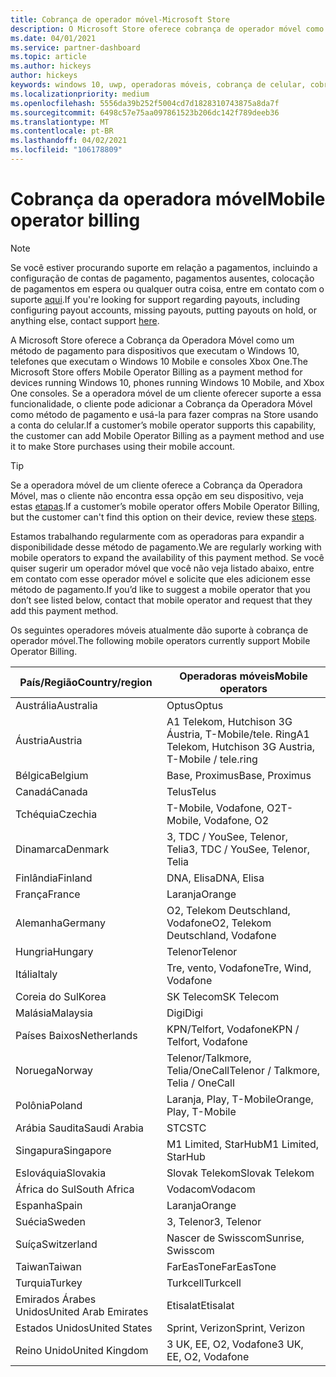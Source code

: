 ```yaml
---
title: Cobrança de operador móvel-Microsoft Store
description: O Microsoft Store oferece cobrança de operador móvel como um método de pagamento para operadores móveis que dão suporte a esse recurso.
ms.date: 04/01/2021
ms.service: partner-dashboard
ms.topic: article
ms.author: hickeys
author: hickeys
keywords: windows 10, uwp, operadoras móveis, cobrança de celular, cobrança da operadora móvel
ms.localizationpriority: medium
ms.openlocfilehash: 5556da39b252f5004cd7d1828310743875a8da7f
ms.sourcegitcommit: 6498c57e75aa097861523b206dc142f789deeb36
ms.translationtype: MT
ms.contentlocale: pt-BR
ms.lasthandoff: 04/02/2021
ms.locfileid: "106178809"
---
```

# <a name="mobile-operator-billing"></a><span data-ttu-id="1219b-104">Cobrança da operadora móvel</span><span class="sxs-lookup"><span data-stu-id="1219b-104">Mobile operator billing</span></span>

> [!NOTE]
> <span data-ttu-id="1219b-105">Se você estiver procurando suporte em relação a pagamentos, incluindo a configuração de contas de pagamento, pagamentos ausentes, colocação de pagamentos em espera ou qualquer outra coisa, entre em contato com o suporte [aqui](https://developer.microsoft.com/windows/support).</span><span class="sxs-lookup"><span data-stu-id="1219b-105">If you're looking for support regarding payouts, including configuring payout accounts, missing payouts, putting payouts on hold, or anything else, contact support [here](https://developer.microsoft.com/windows/support).</span></span>

<span data-ttu-id="1219b-106">A Microsoft Store oferece a Cobrança da Operadora Móvel como um método de pagamento para dispositivos que executam o Windows 10, telefones que executam o Windows 10 Mobile e consoles Xbox One.</span><span class="sxs-lookup"><span data-stu-id="1219b-106">The Microsoft Store offers Mobile Operator Billing as a payment method for devices running Windows 10, phones running Windows 10 Mobile, and Xbox One consoles.</span></span> <span data-ttu-id="1219b-107">Se a operadora móvel de um cliente oferecer suporte a essa funcionalidade, o cliente pode adicionar a Cobrança da Operadora Móvel como método de pagamento e usá-la para fazer compras na Store usando a conta do celular.</span><span class="sxs-lookup"><span data-stu-id="1219b-107">If a customer’s mobile operator supports this capability, the customer can add Mobile Operator Billing as a payment method and use it to make Store purchases using their mobile account.</span></span>

> [!TIP]
>  <span data-ttu-id="1219b-108">Se a operadora móvel de um cliente oferece a Cobrança da Operadora Móvel, mas o cliente não encontra essa opção em seu dispositivo, veja estas [etapas](https://support.microsoft.com/instantanswers/b25d6dd6-fb8b-3710-1e13-4d30eb01b51f).</span><span class="sxs-lookup"><span data-stu-id="1219b-108">If a customer’s mobile operator offers Mobile Operator Billing, but the customer can't find this option on their device, review these [steps](https://support.microsoft.com/instantanswers/b25d6dd6-fb8b-3710-1e13-4d30eb01b51f).</span></span>

<span data-ttu-id="1219b-109">Estamos trabalhando regularmente com as operadoras para expandir a disponibilidade desse método de pagamento.</span><span class="sxs-lookup"><span data-stu-id="1219b-109">We are regularly working with mobile operators to expand the availability of this payment method.</span></span> <span data-ttu-id="1219b-110">Se você quiser sugerir um operador móvel que você não veja listado abaixo, entre em contato com esse operador móvel e solicite que eles adicionem esse método de pagamento.</span><span class="sxs-lookup"><span data-stu-id="1219b-110">If you’d like to suggest a mobile operator that you don’t see listed below, contact that mobile operator and request that they add this payment method.</span></span>

<span data-ttu-id="1219b-111">Os seguintes operadores móveis atualmente dão suporte à cobrança de operador móvel.</span><span class="sxs-lookup"><span data-stu-id="1219b-111">The following mobile operators currently support Mobile Operator Billing.</span></span>

| <span data-ttu-id="1219b-112">País/Região</span><span class="sxs-lookup"><span data-stu-id="1219b-112">Country/region</span></span>       | <span data-ttu-id="1219b-113">Operadoras móveis</span><span class="sxs-lookup"><span data-stu-id="1219b-113">Mobile operators</span></span>                                        |
|----------------------|---------------------------------------------------------|
| <span data-ttu-id="1219b-114">Austrália</span><span class="sxs-lookup"><span data-stu-id="1219b-114">Australia</span></span>            | <span data-ttu-id="1219b-115">Optus</span><span class="sxs-lookup"><span data-stu-id="1219b-115">Optus</span></span>                                                   |
| <span data-ttu-id="1219b-116">Áustria</span><span class="sxs-lookup"><span data-stu-id="1219b-116">Austria</span></span>              | <span data-ttu-id="1219b-117">A1 Telekom, Hutchison 3G Áustria, T-Mobile/tele. Ring</span><span class="sxs-lookup"><span data-stu-id="1219b-117">A1 Telekom, Hutchison 3G Austria, T-Mobile / tele.ring</span></span>  |
| <span data-ttu-id="1219b-118">Bélgica</span><span class="sxs-lookup"><span data-stu-id="1219b-118">Belgium</span></span>              | <span data-ttu-id="1219b-119">Base, Proximus</span><span class="sxs-lookup"><span data-stu-id="1219b-119">Base, Proximus</span></span>                                          |
| <span data-ttu-id="1219b-120">Canadá</span><span class="sxs-lookup"><span data-stu-id="1219b-120">Canada</span></span>               | <span data-ttu-id="1219b-121">Telus</span><span class="sxs-lookup"><span data-stu-id="1219b-121">Telus</span></span>                                                   |
| <span data-ttu-id="1219b-122">Tchéquia</span><span class="sxs-lookup"><span data-stu-id="1219b-122">Czechia</span></span>              | <span data-ttu-id="1219b-123">T-Mobile, Vodafone, O2</span><span class="sxs-lookup"><span data-stu-id="1219b-123">T-Mobile, Vodafone, O2</span></span>                                  |
| <span data-ttu-id="1219b-124">Dinamarca</span><span class="sxs-lookup"><span data-stu-id="1219b-124">Denmark</span></span>              | <span data-ttu-id="1219b-125">3, TDC / YouSee, Telenor, Telia</span><span class="sxs-lookup"><span data-stu-id="1219b-125">3, TDC / YouSee, Telenor, Telia</span></span>                         |
| <span data-ttu-id="1219b-126">Finlândia</span><span class="sxs-lookup"><span data-stu-id="1219b-126">Finland</span></span>              | <span data-ttu-id="1219b-127">DNA, Elisa</span><span class="sxs-lookup"><span data-stu-id="1219b-127">DNA, Elisa</span></span>                                              |
| <span data-ttu-id="1219b-128">França</span><span class="sxs-lookup"><span data-stu-id="1219b-128">France</span></span>               | <span data-ttu-id="1219b-129">Laranja</span><span class="sxs-lookup"><span data-stu-id="1219b-129">Orange</span></span>                                                  |
| <span data-ttu-id="1219b-130">Alemanha</span><span class="sxs-lookup"><span data-stu-id="1219b-130">Germany</span></span>              | <span data-ttu-id="1219b-131">O2, Telekom Deutschland, Vodafone</span><span class="sxs-lookup"><span data-stu-id="1219b-131">O2, Telekom Deutschland, Vodafone</span></span>                       |
| <span data-ttu-id="1219b-132">Hungria</span><span class="sxs-lookup"><span data-stu-id="1219b-132">Hungary</span></span>              | <span data-ttu-id="1219b-133">Telenor</span><span class="sxs-lookup"><span data-stu-id="1219b-133">Telenor</span></span>                                                 |
| <span data-ttu-id="1219b-134">Itália</span><span class="sxs-lookup"><span data-stu-id="1219b-134">Italy</span></span>                | <span data-ttu-id="1219b-135">Tre, vento, Vodafone</span><span class="sxs-lookup"><span data-stu-id="1219b-135">Tre, Wind, Vodafone</span></span>                                     |
| <span data-ttu-id="1219b-136">Coreia do Sul</span><span class="sxs-lookup"><span data-stu-id="1219b-136">Korea</span></span>                | <span data-ttu-id="1219b-137">SK Telecom</span><span class="sxs-lookup"><span data-stu-id="1219b-137">SK Telecom</span></span>                                              |
| <span data-ttu-id="1219b-138">Malásia</span><span class="sxs-lookup"><span data-stu-id="1219b-138">Malaysia</span></span>             | <span data-ttu-id="1219b-139">Digi</span><span class="sxs-lookup"><span data-stu-id="1219b-139">Digi</span></span>                                                    |
| <span data-ttu-id="1219b-140">Países Baixos</span><span class="sxs-lookup"><span data-stu-id="1219b-140">Netherlands</span></span>          | <span data-ttu-id="1219b-141">KPN/Telfort, Vodafone</span><span class="sxs-lookup"><span data-stu-id="1219b-141">KPN / Telfort, Vodafone</span></span>                                 |
| <span data-ttu-id="1219b-142">Noruega</span><span class="sxs-lookup"><span data-stu-id="1219b-142">Norway</span></span>               | <span data-ttu-id="1219b-143">Telenor/Talkmore, Telia/OneCall</span><span class="sxs-lookup"><span data-stu-id="1219b-143">Telenor / Talkmore, Telia / OneCall</span></span>                     |
| <span data-ttu-id="1219b-144">Polônia</span><span class="sxs-lookup"><span data-stu-id="1219b-144">Poland</span></span>               | <span data-ttu-id="1219b-145">Laranja, Play, T-Mobile</span><span class="sxs-lookup"><span data-stu-id="1219b-145">Orange, Play, T-Mobile</span></span>                                  |
| <span data-ttu-id="1219b-146">Arábia Saudita</span><span class="sxs-lookup"><span data-stu-id="1219b-146">Saudi Arabia</span></span>         | <span data-ttu-id="1219b-147">STC</span><span class="sxs-lookup"><span data-stu-id="1219b-147">STC</span></span>                                                     |
| <span data-ttu-id="1219b-148">Singapura</span><span class="sxs-lookup"><span data-stu-id="1219b-148">Singapore</span></span>            | <span data-ttu-id="1219b-149">M1 Limited, StarHub</span><span class="sxs-lookup"><span data-stu-id="1219b-149">M1 Limited, StarHub</span></span>                                     |
| <span data-ttu-id="1219b-150">Eslováquia</span><span class="sxs-lookup"><span data-stu-id="1219b-150">Slovakia</span></span>             | <span data-ttu-id="1219b-151">Slovak Telekom</span><span class="sxs-lookup"><span data-stu-id="1219b-151">Slovak Telekom</span></span>                                          |
| <span data-ttu-id="1219b-152">África do Sul</span><span class="sxs-lookup"><span data-stu-id="1219b-152">South Africa</span></span>         | <span data-ttu-id="1219b-153">Vodacom</span><span class="sxs-lookup"><span data-stu-id="1219b-153">Vodacom</span></span>                                                 |
| <span data-ttu-id="1219b-154">Espanha</span><span class="sxs-lookup"><span data-stu-id="1219b-154">Spain</span></span>                | <span data-ttu-id="1219b-155">Laranja</span><span class="sxs-lookup"><span data-stu-id="1219b-155">Orange</span></span>                                                  |
| <span data-ttu-id="1219b-156">Suécia</span><span class="sxs-lookup"><span data-stu-id="1219b-156">Sweden</span></span>               | <span data-ttu-id="1219b-157">3, Telenor</span><span class="sxs-lookup"><span data-stu-id="1219b-157">3, Telenor</span></span>                                              |
| <span data-ttu-id="1219b-158">Suíça</span><span class="sxs-lookup"><span data-stu-id="1219b-158">Switzerland</span></span>          | <span data-ttu-id="1219b-159">Nascer de Swisscom</span><span class="sxs-lookup"><span data-stu-id="1219b-159">Sunrise, Swisscom</span></span>                                       |
| <span data-ttu-id="1219b-160">Taiwan</span><span class="sxs-lookup"><span data-stu-id="1219b-160">Taiwan</span></span>               | <span data-ttu-id="1219b-161">FarEasTone</span><span class="sxs-lookup"><span data-stu-id="1219b-161">FarEasTone</span></span>                                              |
| <span data-ttu-id="1219b-162">Turquia</span><span class="sxs-lookup"><span data-stu-id="1219b-162">Turkey</span></span>               | <span data-ttu-id="1219b-163">Turkcell</span><span class="sxs-lookup"><span data-stu-id="1219b-163">Turkcell</span></span>                                                |
| <span data-ttu-id="1219b-164">Emirados Árabes Unidos</span><span class="sxs-lookup"><span data-stu-id="1219b-164">United Arab Emirates</span></span> | <span data-ttu-id="1219b-165">Etisalat</span><span class="sxs-lookup"><span data-stu-id="1219b-165">Etisalat</span></span>                                                |
| <span data-ttu-id="1219b-166">Estados Unidos</span><span class="sxs-lookup"><span data-stu-id="1219b-166">United States</span></span>        | <span data-ttu-id="1219b-167">Sprint, Verizon</span><span class="sxs-lookup"><span data-stu-id="1219b-167">Sprint, Verizon</span></span>                                         |
| <span data-ttu-id="1219b-168">Reino Unido</span><span class="sxs-lookup"><span data-stu-id="1219b-168">United Kingdom</span></span>       | <span data-ttu-id="1219b-169">3 UK, EE, O2, Vodafone</span><span class="sxs-lookup"><span data-stu-id="1219b-169">3 UK, EE, O2, Vodafone</span></span>                                 |
